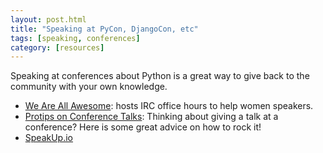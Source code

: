 ```yaml
---
layout: post.html
title: "Speaking at PyCon, DjangoCon, etc"
tags: [speaking, conferences]
category: [resources]
---
```


Speaking at conferences about Python is a great way to give back to the community with your own knowledge.

* [We Are All Awesome][awesome]: hosts IRC office hours to help women speakers.
* [Protips on Conference Talks][craig]: Thinking about giving a talk at a conference? Here is some great advice on how to rock it!
* [SpeakUp.io][speak]


[awesome]: http://weareallaweso.me/
[craig]: http://craigkerstiens.com/2012/06/19/pro-tips-for-conference-talks/
[speak]: http://speakup.io